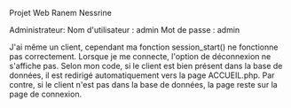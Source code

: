 Projet Web Ranem Nessrine

Administrateur: 
Nom d'utilisateur : admin
Mot de passe : admin

J'ai même un client, cependant ma fonction session_start() ne fonctionne pas correctement. 
Lorsque je me connecte, l'option de déconnexion ne s'affiche pas. 
Selon mon code, si le client est bien présent dans la base de données, 
il est redirigé automatiquement vers la page ACCUEIL.php. 
Par contre, si le client n'est pas dans la base de données, la page reste sur la page de connexion.
